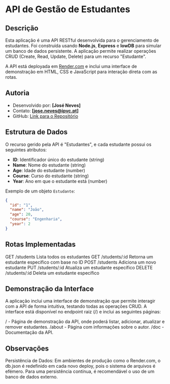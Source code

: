 # API de Gestão de Estudantes

## Descrição

Esta aplicação é uma API RESTful desenvolvida para o gerenciamento de estudantes. 
Foi construída usando **Node.js**, **Express** e **lowDB** para simular um banco de dados persistente. 
A aplicação permite realizar operações CRUD (Create, Read, Update, Delete) para um recurso "Estudante".

A API está deployada em [Render.com](https://restful-api-2bex.onrender.com/) e inclui uma interface de demonstração em HTML, CSS e JavaScript para interação direta com as rotas.

## Autoria

- Desenvolvido por: **[José Neves]**
- Contato: **[jose.neves@ipvc.pt]**
- GitHub: [Link para o Repositório](https://github.com/joseneves23/restful-api)

## Estrutura de Dados

O recurso gerido pela API é "Estudantes", e cada estudante possui os seguintes atributos:
- **ID**: Identificador único do estudante (string)
- **Name**: Nome do estudante (string)
- **Age**: Idade do estudante (number)
- **Course**: Curso do estudante (string)
- **Year**: Ano em que o estudante está (number)

Exemplo de um objeto `Estudante`:
```json
{
  "id": "1",
  "name": "João",
  "age": 20,
  "course": "Engenharia",
  "year": 2
}
```

## Rotas Implementadas
GET	/students	Lista todos os estudantes
GET	/students/:id	Retorna um estudante específico com base no ID
POST	/students	Adiciona um novo estudante
PUT	/students/:id	Atualiza um estudante específico
DELETE	/students/:id	Deleta um estudante específico	

## Demonstração da Interface
A aplicação inclui uma interface de demonstração que permite interagir com a API de forma intuitiva, testando todas as operações CRUD. 
A interface está disponível no endpoint raiz (/) e inclui as seguintes páginas:

/ - Página de demonstração da API, onde poderá listar, adicionar, atualizar e remover estudantes.
/about - Página com informações sobre o autor.
/doc - Documentação da API.

## Observações
Persistência de Dados: Em ambientes de produção como o Render.com, o db.json é redefinido em cada novo deploy, pois o sistema de arquivos é efémero. 
Para uma persistência contínua, é recomendável o uso de um banco de dados externo.

